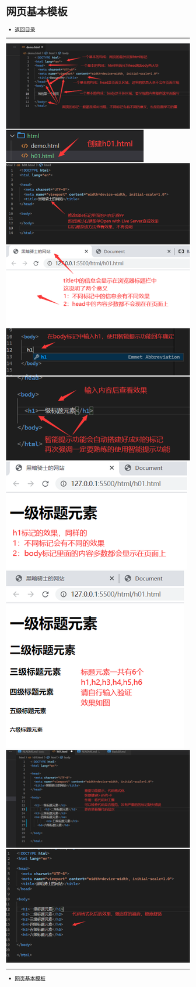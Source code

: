 # 网页基本模板

- [返回目录](./README.md)

---

<section class="img-flex-box" >
  <section><img  src="../../images/webfront/course-images/img0011.png" alt=""></section>
  <section><img  src="../../images/webfront/course-images/img0012.png" alt=""></section>
  <section><img  src="../../images/webfront/course-images/img0013.png" alt=""></section>
  <section><img  src="../../images/webfront/course-images/img0014.png" alt=""></section>
  <section><img  src="../../images/webfront/course-images/img0015.png" alt=""></section>
  <section><img  src="../../images/webfront/course-images/img0016.png" alt=""></section>
  <section><img  src="../../images/webfront/course-images/img0017.png" alt=""></section>
  <section><img  src="../../images/webfront/course-images/img0018.png" alt=""></section>
  <section><img  src="../../images/webfront/course-images/img0019.png" alt=""></section>
  <section><img  src="../../images/webfront/course-images/img0020.png" alt=""></section>
</section>

---

- [网页基本模板](#网页基本模板)

<!-- js处理背景和css样式 -->
<script type="module" src="https://huhuiyu.top/js/github.js"></script>
